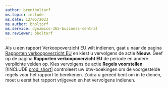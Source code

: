 ```yaml
---
author: brentholtorf
ms.topic: include
ms.date: 12/05/2023
ms.author: bholtorf
ms.service: dynamics-365-business-central
ms.reviewer: bholtorf
---
```


Als u een rapport Verkoopoverzicht EU wilt indienen, gaat u naar de pagina [Rapporten verkoopoverzicht EU](https://businesscentral.dynamics.com?page=321) en kiest u vervolgens de actie **Nieuw**. Geef op de pagina **Rapporten verkoopoverzicht EU** de periode en andere verplichte velden op. Kies vervolgens de actie **Regels voorstellen**. [!INCLUDE [prod_short](../includes/prod_short.md)] controleert uw btw-boekingen om de voorgestelde regels voor het rapport te berekenen. Zodra u gereed bent om in te dienen, moet u eerst het rapport vrijgeven en het vervolgens indienen.
